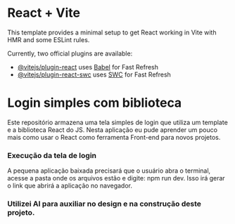 # React + Vite

This template provides a minimal setup to get React working in Vite with HMR and some ESLint rules.

Currently, two official plugins are available:

- [@vitejs/plugin-react](https://github.com/vitejs/vite-plugin-react/blob/main/packages/plugin-react/README.md) uses [Babel](https://babeljs.io/) for Fast Refresh
- [@vitejs/plugin-react-swc](https://github.com/vitejs/vite-plugin-react-swc) uses [SWC](https://swc.rs/) for Fast Refresh


# Login simples com biblioteca

Este repositório armazena uma tela simples de login que utiliza um template e a biblioteca React do JS. Nesta aplicação eu pude aprender um pouco mais como usar o React como ferramenta Front-end para novos projetos. 


### Execução da tela de login 

A pequena aplicação baixada precisará que o usuário abra o terminal, acesse a pasta onde os arquivos estão e digite: npm run dev. Isso irá gerar o link que abrirá a aplicação no navegador.

### Utilizei AI para auxiliar no design e na construção deste projeto.
